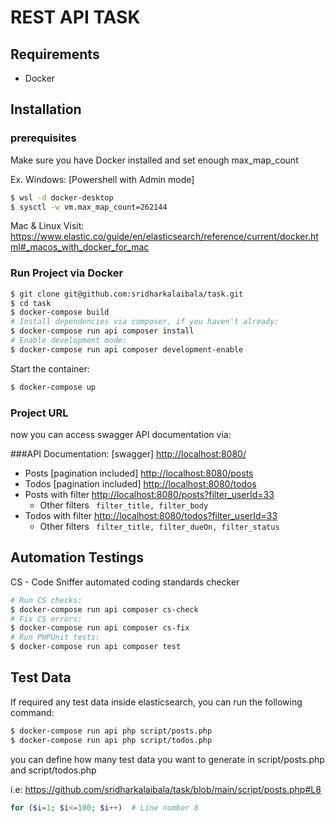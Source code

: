 REST API TASK
======================================

Requirements
------------

- Docker


Installation
------------

### prerequisites

Make sure you have Docker installed and set enough max_map_count

Ex. Windows: [Powershell with Admin mode]

```bash
$ wsl -d docker-desktop
$ sysctl -w vm.max_map_count=262144
```

Mac & Linux Visit: https://www.elastic.co/guide/en/elasticsearch/reference/current/docker.html#_macos_with_docker_for_mac


### Run Project via Docker


```bash
$ git clone git@github.com:sridharkalaibala/task.git
$ cd task
$ docker-compose build
# Install dependencies via composer, if you haven't already:
$ docker-compose run api composer install
# Enable development mode:
$ docker-compose run api composer development-enable
```

Start the container:

```bash
$ docker-compose up
```

### Project URL

now you can access swagger API documentation via:

###API Documentation: [swagger] [http://localhost:8080/](http://localhost:8080/)
- Posts [pagination included] [http://localhost:8080/posts](http://localhost:8080/posts)
- Todos [pagination included] [http://localhost:8080/todos](http://localhost:8080/posts)
- Posts with filter [http://localhost:8080/posts?filter_userId=33](http://localhost:8080/posts?filter_userId=33)
  - Other filters ``` filter_title, filter_body```
- Todos with filter [http://localhost:8080/todos?filter_userId=33](http://localhost:8080/todos?filter_userId=33)
  - Other filters ``` filter_title, filter_dueOn, filter_status```


Automation Testings
--------

CS - Code Sniffer automated coding standards checker

```bash
# Run CS checks:
$ docker-compose run api composer cs-check
# Fix CS errors:
$ docker-compose run api composer cs-fix
# Run PHPUnit tests:
$ docker-compose run api composer test
```

Test Data
--------

If required any test data inside elasticsearch, you can run the following command:

```bash
$ docker-compose run api php script/posts.php
$ docker-compose run api php script/todos.php
```
you can define how many test data you want to generate in script/posts.php and script/todos.php

i.e:
https://github.com/sridharkalaibala/task/blob/main/script/posts.php#L8
```php
for ($i=1; $i<=100; $i++)  # Line number 8
```